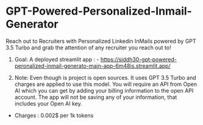 

# GPT-Powered-Personalized-Inmail-Generator

Reach out to Recruiters with Personalized Linkedin InMails powered by GPT 3.5 Turbo and grab the attention of any recruiter you reach out to!

1. Goal: A deployed streamlit app : - https://siddh30-gpt-powered-peronalized-inmail-generato-main-app-6m48is.streamlit.app/

2. Note: Even though is project is open sources. It uses GPT 3.5 Turbo and charges are applied to use this model. You will require an API from Open AI which you can get by adding your billing information to the open API account. The app will not be saving any of your information, that includes your Open AI key.

- Charges : 0.002$ per 1k tokens




